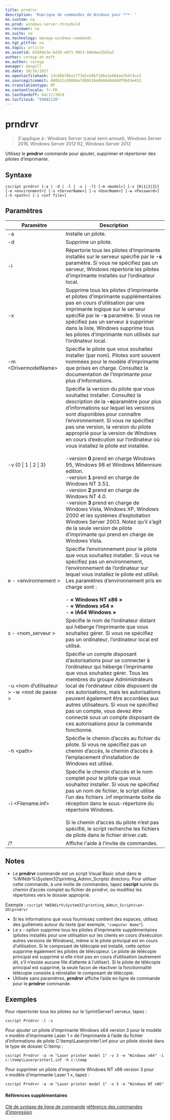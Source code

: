 ```yaml
---
title: prndrvr
description: 'Rubrique de commandes de Windows pour ***- '
ms.custom: na
ms.prod: windows-server-threshold
ms.reviewer: na
ms.suite: na
ms.technology: manage-windows-commands
ms.tgt_pltfrm: na
ms.topic: article
ms.assetid: 82b09e3e-bd38-4df1-9953-b0e9ee2565a3
author: coreyp-at-msft
ms.author: coreyp
manager: dongill
ms.date: 10/16/2017
ms.openlocfilehash: 13c89b78ba177362cb9bf1d6a1e601eefb4f4ce3
ms.sourcegitcommit: 0d0b32c8986ba7db9536e0b8648d4ddf9b03e452
ms.translationtype: MT
ms.contentlocale: fr-FR
ms.lasthandoff: 04/17/2019
ms.locfileid: "59882120"
---
```

# <a name="prndrvr"></a>prndrvr

>S'applique à : Windows Server (canal semi-annuel), Windows Server 2016, Windows Server 2012 R2, Windows Server 2012

Utilisez le **prndrvr** commande pour ajouter, supprimer et répertorier des pilotes d’imprimante.

## <a name="syntax"></a>Syntaxe
```
cscript prndrvr {-a | -d | -l | -x | -?} [-m <model>] [-v {0|1|2|3}] 
[-e <environment>] [-s <ServerName>] [-u <UserName>] [-w <Password>] 
[-h <path>] [-i <inf file>]
```

## <a name="parameters"></a>Paramètres
|Paramètre|Description|
|-------|--------|
|-a|Installe un pilote.|
|-d|Supprime un pilote.|
|-l|Répertorie tous les pilotes d’imprimante installés sur le serveur spécifié par le **-s** paramètre. Si vous ne spécifiez pas un serveur, Windows répertorie les pilotes d’imprimante installés sur l’ordinateur local.|
|-x|Supprime tous les pilotes d’imprimante et pilotes d’imprimante supplémentaires pas en cours d’utilisation par une imprimante logique sur le serveur spécifié par le **-s** paramètre. Si vous ne spécifiez pas un serveur à supprimer dans la liste, Windows supprime tous les pilotes d’imprimante non utilisés sur l’ordinateur local.|
|-m \<DrivermodelName\>|Spécifie le pilote que vous souhaitez installer (par nom). Pilotes sont souvent nommées pour le modèle d’imprimante que prises en charge. Consultez la documentation de l’imprimante pour plus d’informations.|
|-v {0 &#124; 1 &#124; 2 &#124; 3}|Spécifie la version du pilote que vous souhaitez installer. Consultez la description de la **-e**paramètre pour plus d’informations sur lequel les versions sont disponibles pour connaître l’environnement. Si vous ne spécifiez pas une version, la version du pilote approprié pour la version de Windows en cours d’exécution sur l’ordinateur où vous installez le pilote est installée.<br /><br />-version **0** prend en charge Windows 95, Windows 98 et Windows Millennium edition.<br />-version **1** prend en charge de Windows NT 3.51.<br />-version **2** prend en charge de Windows NT 4.0.<br />-version **3** prend en charge de Windows Vista, Windows XP, Windows 2000 et les systèmes d’exploitation Windows Server 2003. Notez qu’il s’agit de la seule version de pilote d’imprimante qui prend en charge de Windows Vista.|
|e - \<environnement >|Spécifie l’environnement pour le pilote que vous souhaitez installer. Si vous ne spécifiez pas un environnement, l’environnement de l’ordinateur sur lequel vous installez le pilote est utilisé. Les paramètres d’environnement pris en charge sont :<br /><br />-   **« Windows NT x86 »**<br />-   **« Windows x64 »**<br />-   **« IA64 Windows »**|
|s - \<nom_serveur >|Spécifie le nom de l’ordinateur distant qui héberge l’imprimante que vous souhaitez gérer. Si vous ne spécifiez pas un ordinateur, l’ordinateur local est utilisé.|
|-u \<nom d’utilisateur > -w \<mot de passe >|Spécifie un compte disposant d’autorisations pour se connecter à l’ordinateur qui héberge l’imprimante que vous souhaitez gérer. Tous les membres du groupe Administrateurs local de l’ordinateur cible disposent de ces autorisations, mais les autorisations peuvent également être accordées aux autres utilisateurs. Si vous ne spécifiez pas un compte, vous devez être connecté sous un compte disposant de ces autorisations pour la commande fonctionne.|
|-h \<path>|Spécifie le chemin d’accès au fichier du pilote. Si vous ne spécifiez pas un chemin d’accès, le chemin d’accès à l’emplacement d’installation de Windows est utilisé.|
|-i \<Filename.inf>|Spécifie le chemin d’accès et le nom complet pour le pilote que vous souhaitez installer. Si vous ne spécifiez pas un nom de fichier, le script utilise l’un des fichiers .inf imprimante boîte de réception dans le sous-répertoire du répertoire Windows.<br /><br />Si le chemin d’accès du pilote n’est pas spécifié, le script recherche les fichiers de pilote dans le fichier driver.cab.|
|/?|Affiche l'aide à l'invite de commandes.|

## <a name="remarks"></a>Notes
-   Le **prndrvr** commande est un script Visual Basic situé dans le %WINdir%\System32\printing_Admin_Scripts\\ <language> directory. Pour utiliser cette commande, à une invite de commandes, tapez **cscript** suivie du chemin d’accès complet au fichier de prndrvr, ou modifiez les répertoires vers le dossier approprié.
   
   Exemple :
    ```
    cscript %WINdir%\System32\printing_Admin_Scripts\en-US\prndrvr
    ```
-   Si les informations que vous fournissez contient des espaces, utilisez des guillemets autour du texte (par exemple, `"computer Name"`).
-   Le x - option supprime tous les pilotes d’imprimante supplémentaires (pilotes installés pour une utilisation sur les clients en cours d’exécution autres versions de Windows), même si le pilote principal est en cours d’utilisation. Si le composant de télécopie est installé, cette option supprime également les pilotes de télécopieur. Le pilote de télécopie principal est supprimé si elle n’est pas en cours d’utilisation (autrement dit, s’il n’existe aucune file d’attente à l’utiliser). Si le pilote de télécopie principal est supprimé, la seule façon de réactiver la fonctionnalité télécopie consiste à réinstaller le composant de télécopie.
-   Utilisée sans paramètres, **prndrvr** affiche l’aide en ligne de commande pour le **prndrvr** commande.

## <a name="BKMK_examples"></a>Exemples

Pour répertorier tous les pilotes sur le \\\printServer1 serveur, tapez :
```
cscript Prndrvr -l -s
```

Pour ajouter un pilote d’imprimante Windows x64 version 3 pour le modèle « modèle d’imprimante Laser 1 » de l’imprimante à l’aide du fichier d’informations de pilote C:\temp\Laserprinter1.inf pour un pilote stocké dans le type de dossier C:\temp :
```
cscript Prndrvr -a -m "Laser printer model 1" -v 3 -e "Windows x64" -i c:\temp\Laserprinter1.inf -h c:\temp
```

Pour supprimer un pilote d’imprimante Windows NT x86 version 3 pour « modèle d’imprimante Laser 1 », tapez :
```
cscript Prndrvr -a -m "Laser printer model 1" -v 3 -e "Windows NT x86" 
```

#### <a name="additional-references"></a>Références supplémentaires
[Clé de syntaxe de ligne de commande](command-line-syntax-key.md)
[référence des commandes d’impression](print-command-reference.md)
